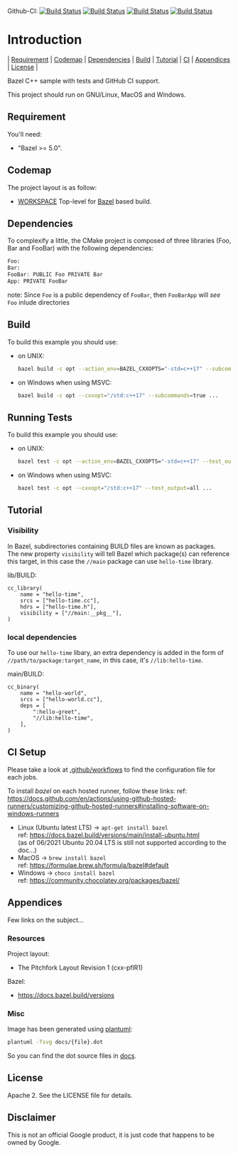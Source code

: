 Github-CI:
[![Build Status][amd64_linux_status]][amd64_linux_link]
[![Build Status][amd64_macos_status]][amd64_macos_link]
[![Build Status][amd64_windows_status]][amd64_windows_link]
[![Build Status][amd64_docker_status]][amd64_docker_link]

[amd64_linux_status]: ./../../actions/workflows/amd64_linux_bazel.yml/badge.svg
[amd64_linux_link]: ./../../actions/workflows/amd64_linux_bazel.yml
[amd64_macos_status]: ./../../actions/workflows/amd64_macos_bazel.yml/badge.svg
[amd64_macos_link]: ./../../actions/workflows/amd64_macos_bazel.yml
[amd64_windows_status]: ./../../actions/workflows/amd64_windows_bazel.yml/badge.svg
[amd64_windows_link]: ./../../actions/workflows/amd64_windows_bazel.yml
[amd64_docker_status]: ./../../actions/workflows/amd64_docker_bazel.yml/badge.svg
[amd64_docker_link]: ./../../actions/workflows/amd64_docker_bazel.yml

# Introduction

<nav for="project"> |
<a href="#requirement">Requirement</a> |
<a href="#codemap">Codemap</a> |
<a href="#dependencies">Dependencies</a> |
<a href="#build">Build</a> |
<a href="#tutorial">Tutorial</a> |
<a href="ci/README.md">CI</a> |
<a href="#appendices">Appendices</a> |
<a href="#license">License</a> |
</nav>

Bazel C++ sample with tests and GitHub CI support.

This project should run on GNU/Linux, MacOS and Windows.

## Requirement

You'll need:

* "Bazel >= 5.0".

## Codemap

The project layout is as follow:

* [WORKSPACE](WORKSPACE) Top-level for [Bazel](https://bazel.build) based build.

## Dependencies

To complexify a little, the CMake project is composed of three libraries (Foo, Bar and FooBar)
with the following dependencies:

```sh
Foo:
Bar:
FooBar: PUBLIC Foo PRIVATE Bar
App: PRIVATE FooBar
```

note: Since `Foo` is a public dependency of `FooBar`, then `FooBarApp` will
*see* `Foo` inlude directories

## Build

To build this example you should use:

* on UNIX:
  ```sh
  bazel build -c opt --action_env=BAZEL_CXXOPTS="-std=c++17" --subcommands=true ...
  ```

* on Windows when using MSVC:
  ```sh
  bazel build -c opt --cxxopt="/std:c++17" --subcommands=true ...
  ```

## Running Tests

To build this example you should use:

* on UNIX:
  ```sh
  bazel test -c opt --action_env=BAZEL_CXXOPTS="-std=c++17" --test_output=all ...
  ```

* on Windows when using MSVC:
  ```sh
  bazel test -c opt --cxxopt="/std:c++17" --test_output=all ...
  ```

## Tutorial
### Visibility

In Bazel, subdirectories containing BUILD files are known as packages.<br>
The new property `visibility` will tell Bazel which package(s) can reference this target, in this case the `//main` package can use `hello-time` library. 

lib/BUILD:
```bazel
cc_library(
    name = "hello-time",
    srcs = ["hello-time.cc"],
    hdrs = ["hello-time.h"],
    visibility = ["//main:__pkg__"],
)
```

### local dependencies

To use our `hello-time` libary, an extra dependency is added in the form of `//path/to/package:target_name`, in this case, it's `//lib:hello-time`.

main/BUILD:
```bazel
cc_binary(
    name = "hello-world",
    srcs = ["hello-world.cc"],
    deps = [
        ":hello-greet",
        "//lib:hello-time",
    ],
)
```

## CI Setup

Please take a look at [.github/workflows](.github/workflows) to find the configuration file for each jobs.

To install *bazel* on each hosted runner, follow these links:
ref: https://docs.github.com/en/actions/using-github-hosted-runners/customizing-github-hosted-runners#installing-software-on-windows-runners

* Linux (Ubuntu latest LTS) -> `apt-get install bazel`<br>
  ref: https://docs.bazel.build/versions/main/install-ubuntu.html<br>
  (as of 06/2021 Ubuntu 20.04 LTS is still not supported according to the doc...)
* MacOS -> `brew install bazel`<br>
  ref: https://formulae.brew.sh/formula/bazel#default
* Windows -> `choco install bazel`<br>
  ref: https://community.chocolatey.org/packages/bazel/

## Appendices

Few links on the subject...

### Resources

Project layout:
* The Pitchfork Layout Revision 1 (cxx-pflR1)

Bazel:
* https://docs.bazel.build/versions

### Misc

Image has been generated using [plantuml](http://plantuml.com/):
```bash
plantuml -Tsvg docs/{file}.dot
```
So you can find the dot source files in [docs](docs).

## License

Apache 2. See the LICENSE file for details.

## Disclaimer

This is not an official Google product, it is just code that happens to be
owned by Google.

